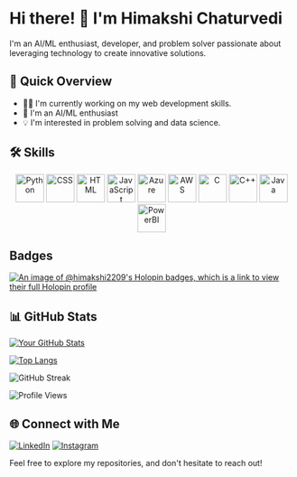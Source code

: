 # Hi there! 👋 I'm Himakshi Chaturvedi

I'm an AI/ML enthusiast, developer, and problem solver passionate about leveraging technology to create innovative solutions.

## 🚀 Quick Overview

- 👨‍💻 I'm currently working on my web development skills.
- 🌱 I'm an AI/ML enthusiast
- 💡 I'm interested in problem solving and data science.

## 🛠️ Skills

<div align="center">
<img src="https://upload.wikimedia.org/wikipedia/commons/c/c3/Python-logo-notext.svg" alt="Python" height="50"/>
<img src="https://upload.wikimedia.org/wikipedia/commons/thumb/d/d5/CSS3_logo_and_wordmark.svg/2560px-CSS3_logo_and_wordmark.svg.png" alt="CSS" height="50"/>
<img src="https://upload.wikimedia.org/wikipedia/commons/6/61/HTML5_logo_and_wordmark.svg" alt="HTML" height="50"/>
<img src="https://upload.wikimedia.org/wikipedia/commons/6/6a/JavaScript-logo.png" alt="JavaScript" height="50"/>
<img src="https://upload.wikimedia.org/wikipedia/commons/a/a8/Microsoft_Azure_Logo.svg" alt="Azure" height="50"/>
<img src="https://upload.wikimedia.org/wikipedia/commons/9/93/Amazon_Web_Services_Logo.svg" alt="AWS" height="50"/>
<img src="https://upload.wikimedia.org/wikipedia/commons/1/19/C_Logo.png" alt="C" height="50"/>
<img src="https://upload.wikimedia.org/wikipedia/commons/1/18/ISO_C%2B%2B_Logo.svg" alt="C++" height="50"/>
<img src="https://upload.wikimedia.org/wikipedia/en/thumb/3/30/Java_programming_language_logo.svg/131px-Java_programming_language_logo.svg.png" alt="Java" height="50"/>
<img src="https://img.icons8.com/color/452/power-bi.png" alt="PowerBI" height="50"/>

</div>


## Badges
[![An image of @himakshi2209's Holopin badges, which is a link to view their full Holopin profile](https://holopin.me/himakshi2209)](https://holopin.io/@himakshi2209)


## 📊 GitHub Stats

[![Your GitHub Stats](https://github-readme-stats.vercel.app/api?username=himakshi2209&show_icons=true&count_private=true&hide=contribs,prs&theme=radical)](https://github.com/himakshi2209)

[![Top Langs](https://github-readme-stats.vercel.app/api/top-langs/?username=himakshi2209&layout=compact&theme=radical)](https://github.com/himakshi2209)

![GitHub Streak](https://github-readme-streak-stats.herokuapp.com/?user=himakshi2209&theme=radical)


![Profile Views](https://komarev.com/ghpvc/?username=himakshi2209)

## 🌐 Connect with Me

[![LinkedIn](https://img.shields.io/badge/LinkedIn-Connect-blue)](https://www.linkedin.com/in/himakshi-chaturvedi-928370223)
[![Instagram](https://img.shields.io/badge/Instagram-Follow-E4405F)](https://www.instagram.com/himakshiiii_/)

Feel free to explore my repositories, and don't hesitate to reach out!


<!--
**himakshi2209/himakshi2209** is a ✨ _special_ ✨ repository because its `README.md` (this file) appears on your GitHub profile.

Here are some ideas to get you started:

- 🔭 I’m currently working on ...
- 🌱 I’m currently learning ...
- 👯 I’m looking to collaborate on ...
- 🤔 I’m looking for help with ...
- 💬 Ask me about ...
- 📫 How to reach me: ...
- 😄 Pronouns: ...
- ⚡ Fun fact: ...
-->
